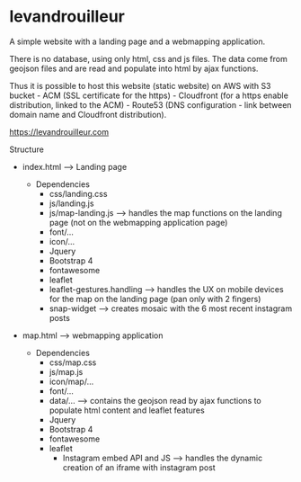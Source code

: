 # levandrouilleur
A simple website with a landing page and a webmapping application.

There is no database, using only html, css and js files. The data come from geojson files and are read and populate into html by ajax functions.

Thus it is possible to host this website (static website) on AWS with S3 bucket - ACM (SSL certificate for the https) - Cloudfront (for a https enable distribution, linked to the ACM) - Route53 (DNS configuration - link between domain name and Cloudfront distribution).

https://levandrouilleur.com

Structure

* index.html --> Landing page
    * Dependencies
      * css/landing.css
      * js/landing.js
      * js/map-landing.js --> handles the map functions on the landing page (not on the webmapping application page)
      * font/...
      * icon/...
      * Jquery
      * Bootstrap 4
      * fontawesome
      * leaflet
      * leaflet-gestures.handling --> handles the UX on mobile devices for the map on the landing page (pan only with 2 fingers)
      * snap-widget --> creates mosaic with the 6 most recent instagram posts
    
* map.html --> webmapping application
	* Dependencies
		* css/map.css
		* js/map.js
		* icon/map/...
		* font/...
		* data/... --> contains the geojson read by ajax functions to populate html content and leaflet features
      * Jquery
      * Bootstrap 4
      * fontawesome
      * leaflet
		* Instagram embed API and JS --> handles the dynamic creation of an iframe with instagram post
        

